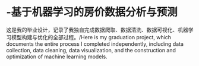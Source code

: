 # -基于机器学习的房价数据分析与预测
这是我的毕业设计，记录了我独自完成数据爬取、数据清洗、数据可视化、机器学习模型构建与优化的全部过程。/Here is my graduation project, which documents the entire process I completed independently, including data collection, data cleaning, data visualization, and the construction and optimization of machine learning models.
